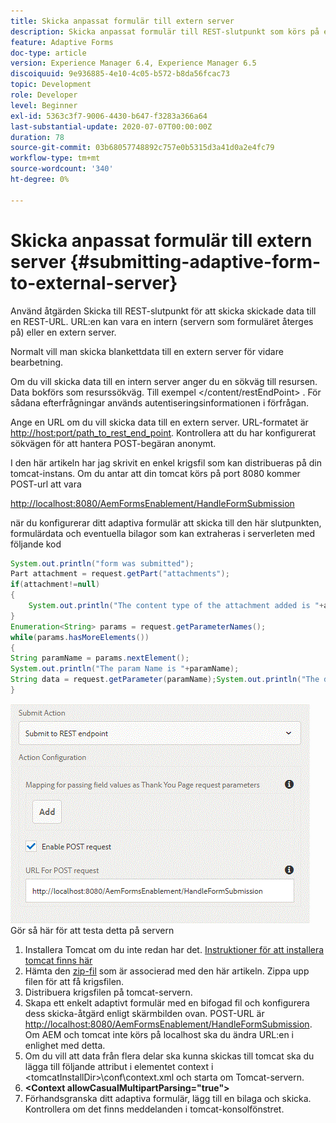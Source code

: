 ```yaml
---
title: Skicka anpassat formulär till extern server
description: Skicka anpassat formulär till REST-slutpunkt som körs på en extern server
feature: Adaptive Forms
doc-type: article
version: Experience Manager 6.4, Experience Manager 6.5
discoiquuid: 9e936885-4e10-4c05-b572-b8da56fcac73
topic: Development
role: Developer
level: Beginner
exl-id: 5363c3f7-9006-4430-b647-f3283a366a64
last-substantial-update: 2020-07-07T00:00:00Z
duration: 78
source-git-commit: 03b68057748892c757e0b5315d3a41d0a2e4fc79
workflow-type: tm+mt
source-wordcount: '340'
ht-degree: 0%

---
```


# Skicka anpassat formulär till extern server {#submitting-adaptive-form-to-external-server}

Använd åtgärden Skicka till REST-slutpunkt för att skicka skickade data till en REST-URL. URL:en kan vara en intern (servern som formuläret återges på) eller en extern server.

Normalt vill man skicka blankettdata till en extern server för vidare bearbetning.

Om du vill skicka data till en intern server anger du en sökväg till resursen. Data bokförs som resurssökväg. Till exempel &lt;/content/restEndPoint> . För sådana efterfrågningar används autentiseringsinformationen i förfrågan.

Ange en URL om du vill skicka data till en extern server. URL-formatet är <http://host:port/path_to_rest_end_point>. Kontrollera att du har konfigurerat sökvägen för att hantera POST-begäran anonymt.

I den här artikeln har jag skrivit en enkel krigsfil som kan distribueras på din tomcat-instans. Om du antar att din tomcat körs på port 8080 kommer POST-url att vara

<http://localhost:8080/AemFormsEnablement/HandleFormSubmission>

när du konfigurerar ditt adaptiva formulär att skicka till den här slutpunkten, formulärdata och eventuella bilagor som kan extraheras i serverleten med följande kod

```java
System.out.println("form was submitted");
Part attachment = request.getPart("attachments");
if(attachment!=null)
{
    System.out.println("The content type of the attachment added is "+attachment.getContentType());
}
Enumeration<String> params = request.getParameterNames();
while(params.hasMoreElements())
{
String paramName = params.nextElement();
System.out.println("The param Name is "+paramName);
String data = request.getParameter(paramName);System.out.println("The data  is "+data);
}
```

![formsubmit](assets/formsubmission.gif)
Gör så här för att testa detta på servern

1. Installera Tomcat om du inte redan har det. [Instruktioner för att installera tomcat finns här](https://helpx.adobe.com/experience-manager/kt/forms/using/preparing-datasource-for-form-data-model-tutorial-use.html)
1. Hämta den [zip-fil](assets/aemformsenablement.zip) som är associerad med den här artikeln. Zippa upp filen för att få krigsfilen.
1. Distribuera krigsfilen på tomcat-servern.
1. Skapa ett enkelt adaptivt formulär med en bifogad fil och konfigurera dess skicka-åtgärd enligt skärmbilden ovan. POST-URL är <http://localhost:8080/AemFormsEnablement/HandleFormSubmission>. Om AEM och tomcat inte körs på localhost ska du ändra URL:en i enlighet med detta.
1. Om du vill att data från flera delar ska kunna skickas till tomcat ska du lägga till följande attribut i elementet context i &lt;tomcatInstallDir>\conf\context.xml och starta om Tomcat-servern.
1. **&lt;Context allowCasualMultipartParsing=&quot;true&quot;>**
1. Förhandsgranska ditt adaptiva formulär, lägg till en bilaga och skicka. Kontrollera om det finns meddelanden i tomcat-konsolfönstret.
